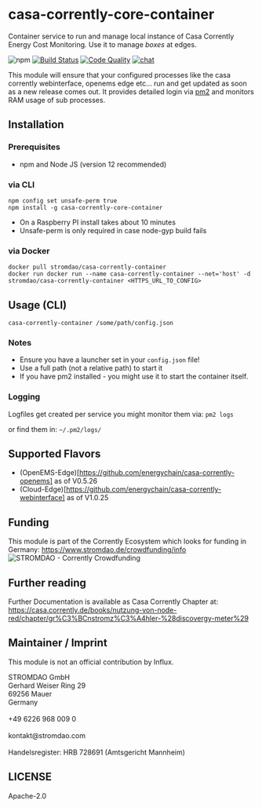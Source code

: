 # casa-corrently-core-container
Container service to run and manage local instance of Casa Corrently Energy Cost Monitoring. Use it to manage *boxes* at edges.

![npm](https://img.shields.io/npm/dw/casa-corrently-core-container) [![Build Status](https://travis-ci.com/energychain/casa-corrently-core-container.svg?branch=master)](https://travis-ci.com/energychain/casa-corrently-core-container) [![Code Quality](https://www.code-inspector.com/project/12872/score/svg)](https://frontend.code-inspector.com/public/project/12872/casa-corrently-core-container/dashboard) [![chat](https://img.shields.io/badge/chat-support-brightgreen)](https://tawk.to/chat/5c53189451410568a109843f/default)

This module will ensure that your configured processes like the casa corrently webinterface, openems edge etc... run and get updated as soon as a new release comes out. It provides detailed login via [pm2](https://pm2.io/) and monitors RAM usage of sub processes.

## Installation

### Prerequisites
- npm and Node JS (version 12 recommended)

###  via CLI
```shell
npm config set unsafe-perm true
npm install -g casa-corrently-core-container
```
- On a Raspberry PI install takes about 10 minutes
- Unsafe-perm is only required in case node-gyp build fails

### via Docker
```shell
docker pull stromdao/casa-corrently-container
docker run docker run --name casa-corrently-container --net='host' -d stromdao/casa-corrently-container <HTTPS_URL_TO_CONFIG>
```

## Usage (CLI)

```shell
casa-corrently-container /some/path/config.json
```

### Notes
- Ensure you have a launcher set in your `config.json` file!
- Use a full path (not a relative path) to start it
- If you have pm2 installed - you might use it to start the container itself.

### Logging
Logfiles get created per service you might monitor them via:
`pm2 logs`

or find them in:
`~/.pm2/logs/`

## Supported Flavors
 - (OpenEMS-Edge)[https://github.com/energychain/casa-corrently-openems] as of V0.5.26
 - (Cloud-Edge)[https://github.com/energychain/casa-corrently-webinterface] as of V1.0.25


## Funding
This module is part of the Corrently Ecosystem which looks for funding in Germany:  https://www.stromdao.de/crowdfunding/info
![STROMDAO - Corrently Crowdfunding](https://squad.stromdao.de/nextcloud/index.php/s/Do4pzpM7KndZxAx/preview)

## Further reading
Further Documentation is available as Casa Corrently Chapter at: https://casa.corrently.de/books/nutzung-von-node-red/chapter/gr%C3%BCnstromz%C3%A4hler-%28discovergy-meter%29

## Maintainer / Imprint
This module is not an official contribution by Influx.

<addr>
STROMDAO GmbH  <br/>
Gerhard Weiser Ring 29  <br/>
69256 Mauer  <br/>
Germany  <br/>
  <br/>
+49 6226 968 009 0  <br/>
  <br/>
kontakt@stromdao.com  <br/>
  <br/>
Handelsregister: HRB 728691 (Amtsgericht Mannheim)
</addr>


## LICENSE
Apache-2.0
